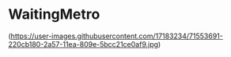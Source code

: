 # WaitingMetro


(https://user-images.githubusercontent.com/17183234/71553691-220cb180-2a57-11ea-809e-5bcc21ce0af9.jpg)
